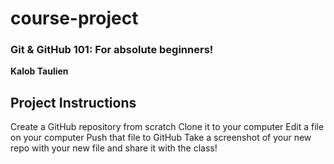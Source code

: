 # course-project
### Git & GitHub 101: For absolute beginners!
**Kalob Taulien**

## Project Instructions

Create a GitHub repository from scratch
Clone it to your computer 
Edit a file on your computer
Push that file to GitHub
Take a screenshot of your new repo with your new file and share it with the class!

